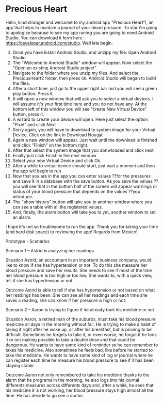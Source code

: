 # Precious Heart

Hello, kind stranger and welcome to my android app "Precious Heart"!, an app that helps to mantain a journal of your blood pressure. To star i'm going to apologize because to see my app runing you are going to need Android Studio. You can download it form here : https://developer.android.com/studio.
Well lets begin.

1. Once you have install Android Studio, and unzipp my file. Open Android Studio
2. The "Welcome to Android Studio" window will appear. Now select the "Open an existing Android Studio project"
3. Navigate to the folder where you unzip my files. And select the PreciousHeart2 folder, then press ok. Android Studio will began to build the files.
4. After a short time, just go to the upper right bar and you will see a green play button. Press it.
5. It will open a new window that will ask you to select a virtual devices. I will assume it's your first time here and you do not have any. At the bottom left of this window you will see "create New Virtual Device" button, press it.
6. A wizard to create your device will open. Here just select the option "Pixel" and click Next
7. Sorry again, you will have to download to system image for your Virtual Device. Click on the link in Download Nougat
8. Again a new window will appear. Just wait until the download is finished and click "Finish" on the bottom right.
9. After that select the system image that you donwloaded and click next
10. Finally just click Finish in the next window
11. Select your new Virtual Device and click Ok.
12. After a while to virtual device should start, just wait a moment and then the app will begin to run
13. Now that you are in the app you can enter values ??for the pressures and save it in a database with the save button. As you save the values ??you will see that in the bottom half of the screen will appear warnings or status of your blood pressure that depends on the values ??you introduce.
14. The "show history" button will take you to another window where you can see a table with all the registered values.
15. And, finally, the alarm button will take you to yet, another window to set an alarm. 

I hope it's not so troublesome to run the app. Thank you for taking your time (and hard disk space) to reviewing the app! Regards from Mexico!



Prototype - Scenarios

Scenario 1 – Astrid is analyzing her readings

Situation
Astrid, an accountant in an important business company, would like to know if she has hypertension or not. To do this she measure her blood pressure and save her results. She needs to see if most of the time her blood pressure is too high or too low. She wants to, with a quick view, tell if she has hypertension or not.

Outcome
Astrid is able to tell if she has hypertension or not based on what her readings has been. She can see all her readings and each time she saves a reading, she can know if her pressure is high or not.

Scenario 2 – Aaron is trying to figure if he already took his medicine or not

Situation
Aaron, a retired man of the suburbs, must take his blood pressure medicine all days in the morning without fail.  He is trying to make a habit of taking it right after he woke up, or after his breakfast, but is proving to be difficult. Sometimes he forgets to take it, or even worse, he forgot if he took it or not making possible to take a double dose and that could be dangerous. He wants to have some kind of reminder so he can remember to takes his medicine. Also sometimes he feels bad, like before he started to take the medicine. He wants to have some kind of log or journal where he can register each time he measure his blood pressure to see if it has been staying stable. 

Outcome
Aaron not only remembered to take his medicine thanks to the alarm that he programs in the morning, he also logs into his journal differents measures across differents days and, after a while, he sees that his medicine it is not working, her blood pressure stays high almost all the time. He has decide to go see a doctor.
